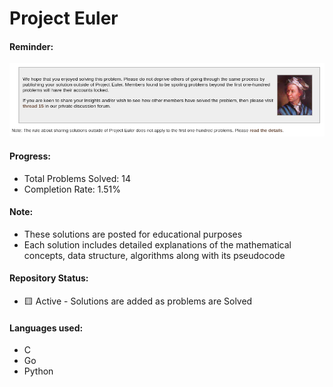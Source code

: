 # Project Euler 

#### Reminder:

![screenshot](screenshot.png)

#### Progress:
- Total Problems Solved: 14
- Completion Rate: 1.51%

#### Note: 
- These solutions are posted for educational purposes
- Each solution includes detailed explanations of the mathematical concepts, data structure, algorithms along with its pseudocode

#### Repository Status:
- 🟨 Active - Solutions are added as problems are Solved

#### Languages used:
- C 
- Go
- Python 



